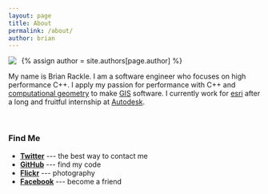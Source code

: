 ```yaml
---
layout: page
title: About
permalink: /about/
author: brian
---
```


{% assign author = site.authors[page.author] %}
<img style="float:left; vertical-align:top; margin-right:10px;" src="https://s.gravatar.com/avatar/{{ author.gravatar }}?s=100">

My name is Brian Rackle. I am a software engineer who focuses on high performance C++. I apply my passion for performance with C++ and [computational geometry][cg] to make [GIS][gis] software. I currently work for [esri][esri] after a long and fruitful internship at [Autodesk][autodesk]. 

<br />

### Find Me

 - __[Twitter][twitter]__ --- the best way to contact me
 - __[GitHub][github]__ --- find my code
 - __[Flickr][flickr]__ --- photography
 - __[Facebook][facebook]__ --- become a friend

[cg]: http://en.wikipedia.org/wiki/Computational_geometry
[gis]: http://en.wikipedia.org/wiki/Geographic_information_system
[esri]: http://www.esri.com/
[autodesk]: http://www.autodesk.com/
[twitter]: https://twitter.com/brianrackle
[github]: https://github.com/brianrackle
[flickr]: https://www.flickr.com/photos/rackle/
[facebook]: https://www.facebook.com/rackle